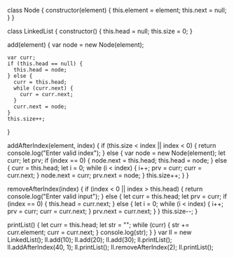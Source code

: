 class Node {
  constructor(element) {
    this.element = element;
    this.next = null;
  }
}

class LinkedList {
  constructor() {
    this.head = null;
    this.size = 0;
  }

  add(element) {
    var node = new Node(element);

    var curr;
    if (this.head == null) {
      this.head = node;
    } else {
      curr = this.head;
      while (curr.next) {
        curr = curr.next;
      }
      curr.next = node;
    }
    this.size++;
  }

  addAfterIndex(element, index) {
    if (this.size < index || index < 0) {
      return console.log("Enter valid index");
    } else {
      var node = new Node(element);
      let curr;
      let prv;
      if (index == 0) {
        node.next = this.head;
        this.head = node;
      } else {
        curr = this.head;
        let i = 0;
        while (i < index) {
          i++;
          prv = curr;
          curr = curr.next;
        }
        node.next = curr;
        prv.next = node;
      }
      this.size++;
    }
  }

  removeAfterIndex(index) {
    if (index < 0 || index > this.head) {
      return console.log("Enter valid input");
    } else {
      let curr = this.head;
      let prv = curr;
      if (index == 0) {
        this.head = curr.next;
      } else {
        let i = 0;
        while (i < index) {
          i++;
          prv = curr;
          curr = curr.next;
        }
        prv.next = curr.next;
      }
    }
    this.size--;
  }

  printList() {
    let curr = this.head;
    let str = "";
    while (curr) {
      str += curr.element;
      curr = curr.next;
    }
    console.log(str);
  }
}
var ll = new LinkedList();
ll.add(10);
ll.add(20);
ll.add(30);
ll.printList();
ll.addAfterIndex(40, 1);
ll.printList();
ll.removeAfterIndex(2);
ll.printList();
